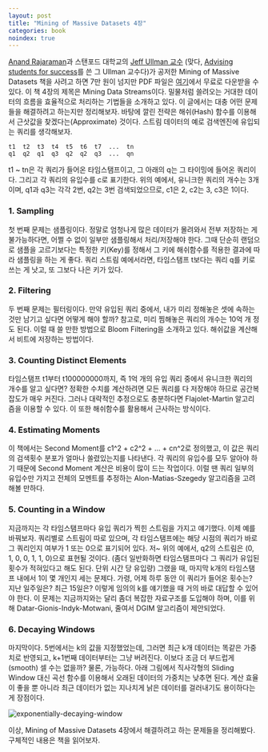 ```yaml
---
layout: post
title: "Mining of Massive Datasets 4장"
categories: book
noindex: true
---
```


[Anand Rajaraman](http://twitter.com/#!/anand_raj)과 스탠포드 대학교의 [Jeff Ullman 교수](http://infolab.stanford.edu/~ullman/) (맞다, [Advising students for success](http://www.4four.us/article/2009/03/advising-students-for-success-2)를 쓴 그 Ullman 교수다)가 공저한 Mining of Massive Datasets 책을 사려고 하면 7만 원이 넘지만 PDF 파일은 [여기](http://infolab.stanford.edu/~ullman/mmds.html)에서 무료로 다운받을 수 있다. 이 책 4장의 제목은 Mining Data Streams이다. 밀물처럼 쓸려오는 거대한 데이터의 흐름을 효율적으로 처리하는 기법들을 소개하고 있다. 이 글에서는 대충 어떤 문제들을 해결하려고 하는지만 정리해보자. 바탕에 깔린 전략은 해쉬(Hash) 함수를 이용해서 근삿값을 찾겠다는(Approximate) 것이다. 스트림 데이터의 예로 검색엔진에 유입되는 쿼리를 생각해보자.

    t1  t2  t3  t4  t5  t6  t7  ...  tn
    q1  q2  q1  q3  q2  q2  q3  ...  qn

t1 ~ tn은 각 쿼리가 들어온 타임스탬프이고, 그 아래의 q는 그 타이밍에 들어온 쿼리이다. 그리고 각 쿼리의 유입수를 c로 표기한다. 위의 예에서, 유니크한 쿼리의 개수는 3개이며, q1과 q3는 각각 2번, q2는 3번 검색되었으므로, c1은 2, c2는 3, c3은 1이다.

### 1. Sampling

첫 번째 문제는 샘플링이다. 정말로 엄청나게 많은 데이터가 몰려와서 전부 저장하는 게 불가능하다면, 어쩔 수 없이 일부만 샘플링해서 처리/저장해야 한다. 그때 단순히 랜덤으로 샘플을 고르기보다는 특정한 키(Key)를 정해서 그 키에 해쉬함수를 적용한 결과에 따라 샘플링을 하는 게 좋다. 쿼리 스트림 예에서라면, 타임스탬프 t보다는 쿼리 q를 키로 쓰는 게 낫고, 또 그보다 나은 키가 있다.

### 2. Filtering

두 번째 문제는 필터링이다. 만약 유입된 쿼리 중에서, 내가 미리 정해놓은 셋에 속하는 것만 남기고 싶다면 어떻게 해야 할까? 참고로, 미리 찜해놓은 쿼리의 개수는 10억 개 정도 된다. 이럴 때 쓸 만한 방법으로 Bloom Filtering을 소개하고 있다. 해쉬값을 계산해서 비트에 저장하는 방법이다.

### 3. Counting Distinct Elements

타임스탬프 t1부터 t100000000까지, 즉 1억 개의 유입 쿼리 중에서 유니크한 쿼리의 개수를 알고 싶다면? 정확한 수치를 계산하려면 모든 쿼리를 다 저장해야 하므로 공간복잡도가 매우 커진다. 그러나 대략적인 추정으로도 충분하다면 Flajolet-Martin 알고리즘을 이용할 수 있다. 이 또한 해쉬함수를 활용해서 근사하는 방식이다.

### 4. Estimating Moments

이 책에서는 Second Moment를 c1^2 + c2^2 + ... + cn^2로 정의했고, 이 값은 쿼리의 검색횟수 분포가 얼마나 쏠렸있는지를 나타낸다. 각 쿼리의 유입수를 모두 알아야 하기 때문에 Second Moment 계산은 비용이 많이 드는 작업이다. 이럴 땐 쿼리 일부의 유입수만 가지고 전체의 모멘트를 추정하는 Alon-Matias-Szegedy 알고리즘을 고려해볼 만하다.

### 5. Counting in a Window

지금까지는 각 타임스탬프마다 유입 쿼리가 찍힌 스트림을 가지고 얘기했다. 이제 예를 바꿔보자. 쿼리별로 스트림이 따로 있으며, 각 타임스탬프에는 해당 시점의 쿼리가 바로 그 쿼리인지 여부가 1 또는 0으로 표기되어 있다. 저~ 위의 예에서, q2의 스트림은 (0, 1, 0, 0, 1, 1, 0)으로 표현될 것이다. (좀더 일반화하면 타임스탬프마다 그 쿼리가 유입된 횟수가 적혀있다고 해도 된다. 단위 시간 당 유입량) 그랬을 때, 마지막 k개의 타임스탬프 내에서 1이 몇 개인지 세는 문제다. 가령, 어제 하루 동안 이 쿼리가 들어온 횟수는? 지난 일주일은? 최근 15일은? 이렇게 임의의 k를 얘기했을 때 거의 바로 대답할 수 있어야 한다. 이 문제는 지금까지와는 달리 좀더 복잡한 자료구조를 도입해야 하며, 이를 위해 Datar-Gionis-Indyk-Motwani, 줄여서 DGIM 알고리즘이 제안되었다.

### 6. Decaying Windows

마지막이다. 5번에서는 k의 값을 지정했었는데, 그러면 최근 k개 데이터는 똑같은 가중치로 반영되고, k+1번째 데이터부터는 그냥 버려진다. 이보다 조금 더 부드럽게(smooth) 셀 수는 없을까? 물론, 가능하다. 아래 그림에서 직사각형의 Sliding Window 대신 곡선 함수를 이용해서 오래된 데이터의 가중치는 낮추면 된다. 계산 효율이 좋을 뿐 아니라 최근 데이터가 없는 지나치게 낡은 데이터를 걸러내기도 용이하다는 게 장점이다.

![exponentially-decaying-window](https://www.dropbox.com/s/1q8nplmhdgnxcbg/exponentially_decaying_window.png?dl=0)

이상, Mining of Massive Datasets 4장에서 해결하려고 하는 문제들을 정리해봤다. 구체적인 내용은 책을 읽어보자.